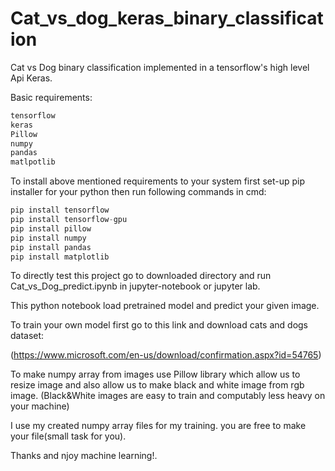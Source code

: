 # Cat_vs_dog_keras_binary_classification

Cat vs Dog binary classification implemented in a tensorflow's high level Api Keras.

Basic requirements:

```javascript
tensorflow 
keras 
Pillow
numpy 
pandas
matlpotlib
```

To install above mentioned requirements to your system first set-up pip installer for your python then run following commands in cmd:

```javascript
pip install tensorflow
pip install tensorflow-gpu
pip install pillow
pip install numpy
pip install pandas
pip install matplotlib
```

To directly test this project go to downloaded directory and run Cat_vs_Dog_predict.ipynb in jupyter-notebook or jupyter lab.

This python notebook load pretrained model and predict your given image.

To train your own model first go to this link and download cats and dogs dataset:

(https://www.microsoft.com/en-us/download/confirmation.aspx?id=54765)

To make numpy array from images use Pillow library which allow us to resize image and also allow us to make black and white image from rgb image. (Black&White images are easy to train and computably less heavy on your machine)

I use my created numpy array files for my training. you are free to make your file(small task for you).




Thanks and njoy machine learning!.
